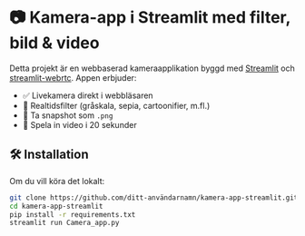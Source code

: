 # 📷 Kamera-app i Streamlit med filter, bild & video

Detta projekt är en webbaserad kameraapplikation byggd med [Streamlit](https://streamlit.io) och [streamlit-webrtc](https://github.com/whitphx/streamlit-webrtc). Appen erbjuder:

- ✅ Livekamera direkt i webbläsaren
- 🎨 Realtidsfilter (gråskala, sepia, cartoonifier, m.fl.)
- 📸 Ta snapshot som `.png`
- 🎥 Spela in video i 20 sekunder

## 🛠 Installation

Om du vill köra det lokalt:

```bash
git clone https://github.com/ditt-användarnamn/kamera-app-streamlit.git
cd kamera-app-streamlit
pip install -r requirements.txt
streamlit run Camera_app.py
